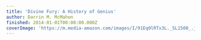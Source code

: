 ```yaml
---
title: 'Divine Fury: A History of Genius'
author: Darrin M. McMahon
finished: 2014-01-01T00:00:00.000Z
coverImage: 'https://m.media-amazon.com/images/I/91Eq0lRTx3L._SL1500_.jpg'
---
```

